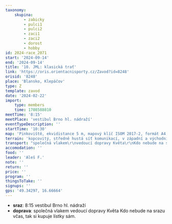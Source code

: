```yaml
---
taxonomy:
    skupina:
        - zabicky
        - pulci1
        - pulci2
        - zaci1
        - zaci2
        - dorost
        - hobby
id: 2024-race_2071
start: '2024-09-14'
end: '2024-09-14'
title: '10. JML: klasická trať'
link: 'https://oris.orientacnisporty.cz/Zavod?id=8248'
orisid: '8248'
place: 'Blansko, Klepáčov'
type: Z
template: zavod
date: '2024-02-22'
import:
    type: members
    time: 1708588810
meetTime: '8:15'
meetPlace: 'vestibul Brno hl. nádraží'
eventTypeDescription: ''
startTime: '10:30'
map: 'Pinkoviště, ekvidistance 5 m, mapový klíč ISOM 2017-2, formát A4, laserový tisk, vodovzdorná úprava (Pretex), stav srpen 2024, mapoval Karel Truhlář, měřítko 1 : 15 000 pro kategorie H/D16 až H/D35 a 1 : 10 000 pro ostatní'
terrain: 'kopcovitý, středně hustá síť komunikací, v západní a východní části porostové a terénní detaily'
transport: "společná vlakem\r\nvedoucí dopravy Květa\r\nKdo nebude na srazu včas, tak si kupuje lístky sám."
accomodation: ''
food: ''
leader: 'Aleš F.'
note: ''
return: ''
price: ''
program: ''
thingsToTake: ''
signups: ''
gps: '49.34297, 16.66664'
---
```


* **sraz**: 8:15 vestibul Brno hl. nádraží
* **doprava**: společná vlakem
vedoucí dopravy Květa
Kdo nebude na srazu včas, tak si kupuje lístky sám.
